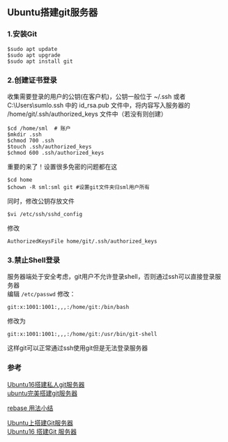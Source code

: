 ## Ubuntu搭建git服务器

### 1.安装Git
```
$sudo apt update
$sudo apt upgrade
$sudo apt install git
```
### 2.创建证书登录
收集需要登录的用户的公钥(在客户机)，公钥一般位于 ~/.ssh 或者 C:\Users\sumlo\.ssh 中的 id_rsa.pub 文件中，将内容写入服务器的 /home/git/.ssh/authorized_keys 文件中（若没有则创建）  
```
$cd /home/sml  # 账户
$mkdir .ssh
$chmod 700 .ssh
$touch .ssh/authorized_keys
$chmod 600 .ssh/authorized_keys
```

重要的来了！设置很多免密的问题都在这
```
$cd home
$chown -R sml:sml git #设置git文件夹归sml用户所有   
```
同时，修改公钥存放文件
```
$vi /etc/ssh/sshd_config
```
修改
```
AuthorizedKeysFile home/git/.ssh/authorized_keys  
```

### 3.禁止Shell登录
服务器端处于安全考虑，git用户不允许登录shell，否则通过ssh可以直接登录服务器  
编辑 `/etc/passwd` 修改：
```
git:x:1001:1001:,,,:/home/git:/bin/bash     
```
修改为
```
git:x:1001:1001:,,,:/home/git:/usr/bin/git-shell 
```
这样git可以正常通过ssh使用git但是无法登录服务器




### 参考
[Ubuntu16搭建私人git服务器](https://blog.csdn.net/u011050582/article/details/78768408)  
[ubuntu完美搭建git服务器](https://blog.csdn.net/Liuqz2009/article/details/78396625)  


[rebase 用法小结](https://www.jianshu.com/p/4a8f4af4e803)

[Ubuntu上搭建Git服务器](https://www.cnblogs.com/huntaiji/p/6287707.html)  
[Ubuntu16 搭建Git 服务器](https://www.cnblogs.com/charliePU/p/7528226.html)  




